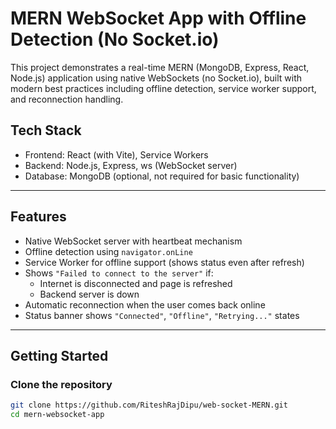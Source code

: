 # MERN WebSocket App with Offline Detection (No Socket.io)

This project demonstrates a real-time MERN (MongoDB, Express, React, Node.js) application using native WebSockets (no Socket.io), built with modern best practices including offline detection, service worker support, and reconnection handling.

## Tech Stack

- Frontend: React (with Vite), Service Workers
- Backend: Node.js, Express, ws (WebSocket server)
- Database: MongoDB (optional, not required for basic functionality)

---

## Features

- Native WebSocket server with heartbeat mechanism
- Offline detection using `navigator.onLine`
- Service Worker for offline support (shows status even after refresh)
- Shows `"Failed to connect to the server"` if:
  - Internet is disconnected and page is refreshed
  - Backend server is down
- Automatic reconnection when the user comes back online
- Status banner shows `"Connected"`, `"Offline"`, `"Retrying..."` states

---

## Getting Started

### Clone the repository

```bash
git clone https://github.com/RiteshRajDipu/web-socket-MERN.git
cd mern-websocket-app
